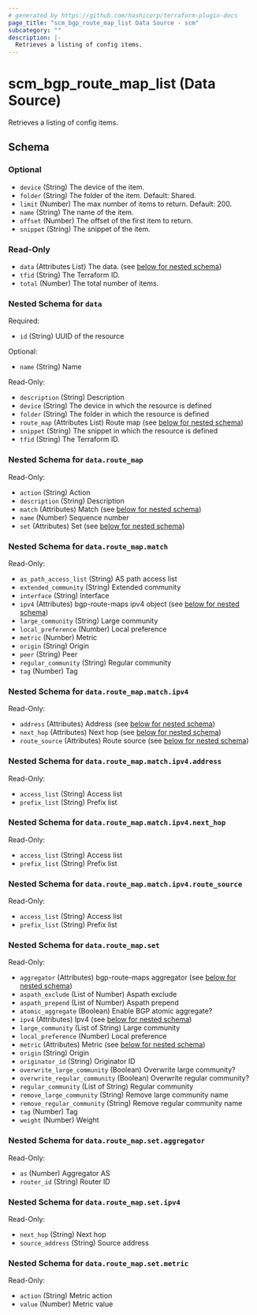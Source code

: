 ```yaml
---
# generated by https://github.com/hashicorp/terraform-plugin-docs
page_title: "scm_bgp_route_map_list Data Source - scm"
subcategory: ""
description: |-
  Retrieves a listing of config items.
---
```


# scm_bgp_route_map_list (Data Source)

Retrieves a listing of config items.



<!-- schema generated by tfplugindocs -->
## Schema

### Optional

- `device` (String) The device of the item.
- `folder` (String) The folder of the item. Default: Shared.
- `limit` (Number) The max number of items to return. Default: 200.
- `name` (String) The name of the item.
- `offset` (Number) The offset of the first item to return.
- `snippet` (String) The snippet of the item.

### Read-Only

- `data` (Attributes List) The data. (see [below for nested schema](#nestedatt--data))
- `tfid` (String) The Terraform ID.
- `total` (Number) The total number of items.

<a id="nestedatt--data"></a>
### Nested Schema for `data`

Required:

- `id` (String) UUID of the resource

Optional:

- `name` (String) Name

Read-Only:

- `description` (String) Description
- `device` (String) The device in which the resource is defined
- `folder` (String) The folder in which the resource is defined
- `route_map` (Attributes List) Route map (see [below for nested schema](#nestedatt--data--route_map))
- `snippet` (String) The snippet in which the resource is defined
- `tfid` (String) The Terraform ID.

<a id="nestedatt--data--route_map"></a>
### Nested Schema for `data.route_map`

Read-Only:

- `action` (String) Action
- `description` (String) Description
- `match` (Attributes) Match (see [below for nested schema](#nestedatt--data--route_map--match))
- `name` (Number) Sequence number
- `set` (Attributes) Set (see [below for nested schema](#nestedatt--data--route_map--set))

<a id="nestedatt--data--route_map--match"></a>
### Nested Schema for `data.route_map.match`

Read-Only:

- `as_path_access_list` (String) AS path access list
- `extended_community` (String) Extended community
- `interface` (String) Interface
- `ipv4` (Attributes) bgp-route-maps ipv4 object (see [below for nested schema](#nestedatt--data--route_map--match--ipv4))
- `large_community` (String) Large community
- `local_preference` (Number) Local preference
- `metric` (Number) Metric
- `origin` (String) Origin
- `peer` (String) Peer
- `regular_community` (String) Regular community
- `tag` (Number) Tag

<a id="nestedatt--data--route_map--match--ipv4"></a>
### Nested Schema for `data.route_map.match.ipv4`

Read-Only:

- `address` (Attributes) Address (see [below for nested schema](#nestedatt--data--route_map--match--ipv4--address))
- `next_hop` (Attributes) Next hop (see [below for nested schema](#nestedatt--data--route_map--match--ipv4--next_hop))
- `route_source` (Attributes) Route source (see [below for nested schema](#nestedatt--data--route_map--match--ipv4--route_source))

<a id="nestedatt--data--route_map--match--ipv4--address"></a>
### Nested Schema for `data.route_map.match.ipv4.address`

Read-Only:

- `access_list` (String) Access list
- `prefix_list` (String) Prefix list


<a id="nestedatt--data--route_map--match--ipv4--next_hop"></a>
### Nested Schema for `data.route_map.match.ipv4.next_hop`

Read-Only:

- `access_list` (String) Access list
- `prefix_list` (String) Prefix list


<a id="nestedatt--data--route_map--match--ipv4--route_source"></a>
### Nested Schema for `data.route_map.match.ipv4.route_source`

Read-Only:

- `access_list` (String) Access list
- `prefix_list` (String) Prefix list




<a id="nestedatt--data--route_map--set"></a>
### Nested Schema for `data.route_map.set`

Read-Only:

- `aggregator` (Attributes) bgp-route-maps aggregator (see [below for nested schema](#nestedatt--data--route_map--set--aggregator))
- `aspath_exclude` (List of Number) Aspath exclude
- `aspath_prepend` (List of Number) Aspath prepend
- `atomic_aggregate` (Boolean) Enable BGP atomic aggregate?
- `ipv4` (Attributes) Ipv4 (see [below for nested schema](#nestedatt--data--route_map--set--ipv4))
- `large_community` (List of String) Large community
- `local_preference` (Number) Local preference
- `metric` (Attributes) Metric (see [below for nested schema](#nestedatt--data--route_map--set--metric))
- `origin` (String) Origin
- `originator_id` (String) Originator ID
- `overwrite_large_community` (Boolean) Overwrite large community?
- `overwrite_regular_community` (Boolean) Overwrite regular community?
- `regular_community` (List of String) Regular community
- `remove_large_community` (String) Remove large community name
- `remove_regular_community` (String) Remove regular community name
- `tag` (Number) Tag
- `weight` (Number) Weight

<a id="nestedatt--data--route_map--set--aggregator"></a>
### Nested Schema for `data.route_map.set.aggregator`

Read-Only:

- `as` (Number) Aggregator AS
- `router_id` (String) Router ID


<a id="nestedatt--data--route_map--set--ipv4"></a>
### Nested Schema for `data.route_map.set.ipv4`

Read-Only:

- `next_hop` (String) Next hop
- `source_address` (String) Source address


<a id="nestedatt--data--route_map--set--metric"></a>
### Nested Schema for `data.route_map.set.metric`

Read-Only:

- `action` (String) Metric action
- `value` (Number) Metric value
